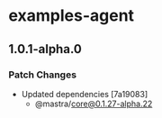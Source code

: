# examples-agent

## 1.0.1-alpha.0

### Patch Changes

- Updated dependencies [7a19083]
  - @mastra/core@0.1.27-alpha.22
